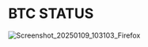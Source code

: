 # BTC STATUS


![Screenshot_20250109_103103_Firefox](https://github.com/user-attachments/assets/63d94104-4e57-42c5-970c-c8ed8b4b7e27)
